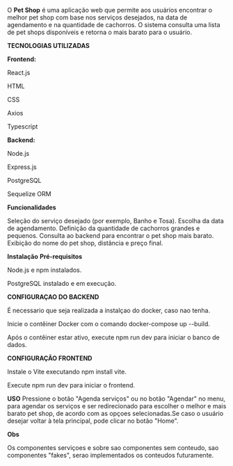 O **Pet Shop** é uma aplicação web que permite aos usuários encontrar o melhor pet shop com base nos serviços desejados, 
na data de agendamento e na quantidade de cachorros. O sistema consulta uma lista de pet shops disponíveis e retorna o mais barato para o usuário.

**TECNOLOGIAS UTILIZADAS**

**Frontend:**

React.js

HTML

CSS

Axios

Typescript

**Backend:**

Node.js

Express.js

PostgreSQL

Sequelize ORM


**Funcionalidades**

Seleção do serviço desejado (por exemplo, Banho e Tosa).
Escolha da data de agendamento.
Definição da quantidade de cachorros grandes e pequenos.
Consulta ao backend para encontrar o pet shop mais barato.
Exibição do nome do pet shop, distância e preço final.

**Instalação**
**Pré-requisitos**

Node.js e npm instalados.

PostgreSQL instalado e em execução.

**CONFIGURAÇAO DO BACKEND**

É necessario que seja realizada a instalçao do docker, caso nao tenha.

Inicie o contêiner Docker com o comando docker-compose up --build.

Após o contêiner estar ativo, execute npm run dev para iniciar o banco de dados.


**CONFIGURAÇÃO FRONTEND**

Instale o Vite executando npm install vite.

Execute npm run dev para iniciar o frontend.

**USO**
Pressione o botão "Agenda serviços" ou no botão "Agendar" no menu, para agendar os serviços e ser redirecionado para escolher o melhor e mais barato pet shop,
de acordo com as opçoes selecionadas.Se caso o usuário desejar voltar à tela principal, pode clicar no botão "Home".

**Obs**

Os componentes serviçoes e sobre sao componentes sem conteudo, sao componentes "fakes", serao implementados os conteudos futuramente.
